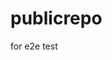 # publicrepo
for e2e test



















































































































































































































































































































































































































































































































































































































































































































































































































































































































































































































































































































































































































































































































































































































































































































































































































































































































































































































































































































































































































































































































































































































































































































































































































































































































































































































































































































































































































































































































































































































































































































































































































































































































































































































































































































































































































































































































































































































































































































































































































































































































































































































































































































































































































































